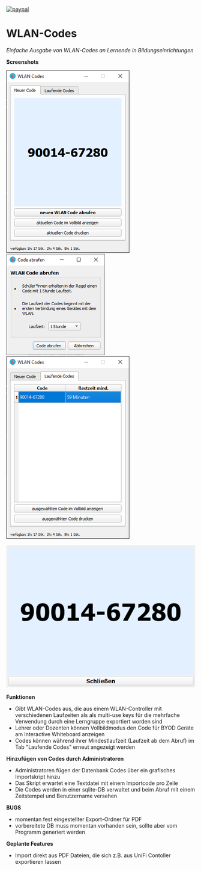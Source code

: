 [![paypal](https://www.paypalobjects.com/de_DE/DE/i/btn/btn_donateCC_LG.gif)](https://www.paypal.com/donate?hosted_button_id=8KZ7YQRXBLJD8)
# WLAN-Codes 
*Einfache Ausgabe von WLAN-Codes an Lernende in Bildungseinrichtungen*

**Screenshots**
  
![Image](./images/mainwindow.PNG)
![Image](./images/code_abrufen.PNG)  
![Image](./images/laufende_codes.PNG)

![Image](./images/vollbild.PNG)

**Funktionen**
- Gibt WLAN-Codes aus, die aus einem WLAN-Controller mit verschiedenen Laufzeiten als als multi-use keys für die mehrfache Verwendung durch eine Lerngruppe exportiert worden sind
- Lehrer oder Dozenten können Vollbildmodus den Code für BYOD Geräte am Interactive Whiteboard anzeigen
- Codes können während ihrer Mindestlaufzeit (Laufzeit ab dem Abruf) im Tab "Laufende Codes" erneut angezeigt werden

**Hinzufügen von Codes durch Administratoren**
- Administratoren fügen der Datenbank Codes über ein grafisches Importskript hinzu
- Das Skript erwartet eine Textdatei mit einem Importcode pro Zeile
- Die Codes werden in einer sqlite-DB verwaltet und beim Abruf mit einem Zeitstempel und Benutzername versehen

**BUGS**
- momentan fest eingestellter Export-Ordner für PDF
- vorbereitete DB muss momentan vorhanden sein, sollte aber vom Programm generiert werden

**Geplante Features**
- Import direkt aus PDF Dateien, die sich z.B. aus UniFi Contoller exportieren lassen
